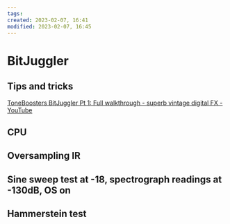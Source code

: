 ```yaml
---
tags: 
created: 2023-02-07, 16:41
modified: 2023-02-07, 16:45
---
```


# BitJuggler

## Tips and tricks
[ToneBoosters BitJuggler Pt 1: Full walkthrough - superb vintage digital FX - YouTube](https://www.youtube.com/watch?v=8F-a4i8kxi4)

## CPU

## Oversampling IR

## Sine sweep test at -18, spectrograph readings at -130dB, OS on

## Hammerstein test